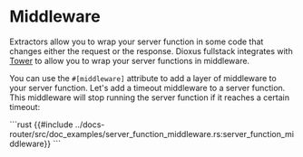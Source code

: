 # Middleware

Extractors allow you to wrap your server function in some code that changes either the request or the response. Dioxus fullstack integrates with [Tower](https://docs.rs/tower/latest/tower/index.html) to allow you to wrap your server functions in middleware.

You can use the `#[middleware]` attribute to add a layer of middleware to your server function. Let's add a timeout middleware to a server function. This middleware will stop running the server function if it reaches a certain timeout:

\```rust
{{#include ../docs-router/src/doc_examples/server_function_middleware.rs:server_function_middleware}}
\```
